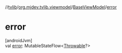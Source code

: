 //[tvlib](../../../index.md)/[org.mjdev.tvlib.viewmodel](../index.md)/[BaseViewModel](index.md)/[error](error.md)

# error

[androidJvm]\
val [error](error.md): MutableStateFlow&lt;[Throwable](https://kotlinlang.org/api/latest/jvm/stdlib/kotlin/-throwable/index.html)?&gt;
